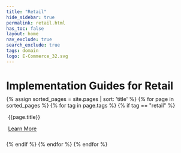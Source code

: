 ```yaml
---
title: "Retail"
hide_sidebar: true
permalink: retail.html
has_toc: false
layout: home
nav_exclude: true
search_exclude: true
tags: domain
logo: E-Commerce_32.svg
---
```

<div class="container">
<h1 style="margin-bottom: 2%" style="color:#6f6b6b">Implementation Guides for Retail</h1>
    <div class="row">
        {% assign sorted_pages = site.pages | sort: 'title' %}
        {% for page in sorted_pages %}
        {% for tag in page.tags %}
        {% if tag == "retail" %}
        <div class="col-md-3 card text-center" style="margin:5px">
                 <div class="card-body">
                     <p class="card-title">{{page.title}}</p>
                 </div>
                 <div style="padding-bottom:20px">
                    <a href="{{ page.url | absolute_url }}" class="btn btn-secondary">Learn More</a>
                 </div>
         </div>
         {% endif %}
         {% endfor %}
         {% endfor %}
    </div>
</div>